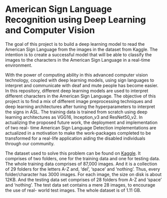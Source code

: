 # American Sign Language Recognition using Deep Learning and Computer Vision
The goal of this project is to build a deep learning model to read the American Sign Language from the images in the dataset from Kaggle. The intention is to create a successful model that will be able to classify the images to the characters in the American Sign Language in a real-time environment.

With the power of computing ability in this advanced computer vision technology, coupled with deep learning models, using sign languages to interpret and communicate with deaf and mute people has become easier. In this repository, different deep learning models are used to interpret different characters in the American Sign Language. 
The objective of this project is to find a mix of different image preprocessing techniques and deep learning architectures after tuning the hyperparameters to interpret the signs in ASL.
The training data is trained from scratch using deep learning architectures as VGG16, Inception_v3 and ResNet50_v2.
In actualizing the proposed future work, the deployment and implementation of two real- time American Sign Language Detection implementations are actualized in a motivation to make the work-packages completed to be transformed for a real-life application aiding the disabled individuals through our community.

The dataset used to solve this problem can be found on [Kaggle](https://www.kaggle.com/datasets/grassknoted/asl-alphabet/code). It comprises of two folders, one for the training data and one for testing data. The whole training data comprises of 87,000 images. And it is a collection of 29 folders for the letters A-Z and, ‘del’, ‘space’ and ‘nothing’. Thus, every folder/character has 3000 images. For each image, the size on disk is about 12KB. And the testing data set comprises of 28 folders from A-Z and ‘space’ and ‘nothing’. The test data set contains a mere 28 images, to encourage the use of real- world test images. The whole dataset is of 1.11 GB.
